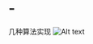 # -
几种算法实现
![Alt text](https://github.com/DDigimon/D-txtsimilarity-vsm-/blob/master/2018-06-03%2019-00-21%E5%B1%8F%E5%B9%95%E6%88%AA%E5%9B%BE.png)
